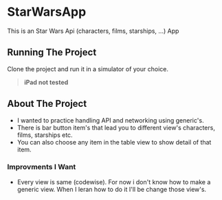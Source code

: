 # StarWarsApp
This is an Star Wars Api (characters, films, starships, ...) App

## Running The Project
Clone the project and run it in a simulator of your choice.

> **iPad not tested**

## About The Project

- I wanted to practice handling API and networking using generic's.
- There is bar button item's that lead you to different view's characters, films, starships etc.
- You can also choose any item in the table view to show detail of that item.

### Improvments I Want

- Every view is same (codewise). For now i don't know how to make a generic view. When I leran how to do it I'll be change those view's.
